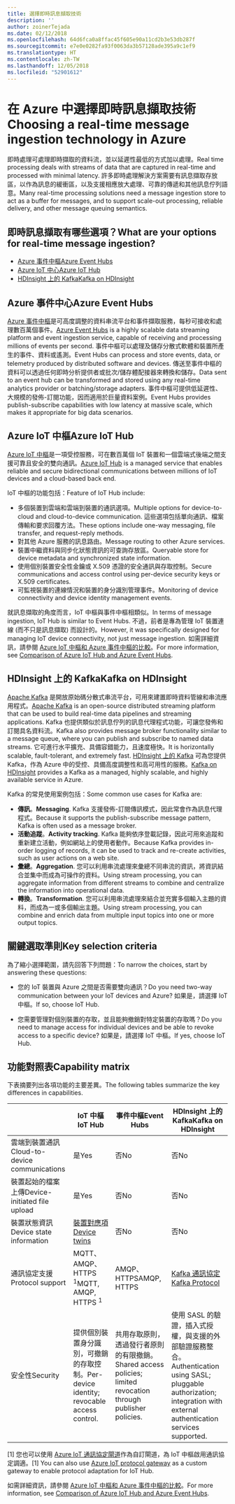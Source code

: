 ```yaml
---
title: 選擇即時訊息擷取技術
description: ''
author: zoinerTejada
ms.date: 02/12/2018
ms.openlocfilehash: 64d6fca0a8ffac45f605e90a11cd2b3e53db287f
ms.sourcegitcommit: e7e0e0282fa93f0063da3b57128ade395a9c1ef9
ms.translationtype: HT
ms.contentlocale: zh-TW
ms.lasthandoff: 12/05/2018
ms.locfileid: "52901612"
---
```

# <a name="choosing-a-real-time-message-ingestion-technology-in-azure"></a><span data-ttu-id="45ca4-102">在 Azure 中選擇即時訊息擷取技術</span><span class="sxs-lookup"><span data-stu-id="45ca4-102">Choosing a real-time message ingestion technology in Azure</span></span>

<span data-ttu-id="45ca4-103">即時處理可處理即時擷取的資料流，並以延遲性最低的方式加以處理。</span><span class="sxs-lookup"><span data-stu-id="45ca4-103">Real time processing deals with streams of data that are captured in real-time and processed with minimal latency.</span></span> <span data-ttu-id="45ca4-104">許多即時處理解決方案需要有訊息擷取存放區，以作為訊息的緩衝區，以及支援相應放大處理、可靠的傳遞和其他訊息佇列語意。</span><span class="sxs-lookup"><span data-stu-id="45ca4-104">Many real-time processing solutions need a message ingestion store to act as a buffer for messages, and to support scale-out processing, reliable delivery, and other message queuing semantics.</span></span> 

## <a name="what-are-your-options-for-real-time-message-ingestion"></a><span data-ttu-id="45ca4-105">即時訊息擷取有哪些選項？</span><span class="sxs-lookup"><span data-stu-id="45ca4-105">What are your options for real-time message ingestion?</span></span>

- [<span data-ttu-id="45ca4-106">Azure 事件中樞</span><span class="sxs-lookup"><span data-stu-id="45ca4-106">Azure Event Hubs</span></span>](/azure/event-hubs/)
- [<span data-ttu-id="45ca4-107">Azure IoT 中心</span><span class="sxs-lookup"><span data-stu-id="45ca4-107">Azure IoT Hub</span></span>](/azure/iot-hub/)
- [<span data-ttu-id="45ca4-108">HDInsight 上的 Kafka</span><span class="sxs-lookup"><span data-stu-id="45ca4-108">Kafka on HDInsight</span></span>](/azure/hdinsight/kafka/apache-kafka-get-started)

## <a name="azure-event-hubs"></a><span data-ttu-id="45ca4-109">Azure 事件中心</span><span class="sxs-lookup"><span data-stu-id="45ca4-109">Azure Event Hubs</span></span>

<span data-ttu-id="45ca4-110">[Azure 事件中樞](/azure/event-hubs/)是可高度調整的資料串流平台和事件擷取服務，每秒可接收和處理數百萬個事件。</span><span class="sxs-lookup"><span data-stu-id="45ca4-110">[Azure Event Hubs](/azure/event-hubs/) is a highly scalable data streaming platform and event ingestion service, capable of receiving and processing millions of events per second.</span></span> <span data-ttu-id="45ca4-111">事件中樞可以處理及儲存分散式軟體和裝置所產生的事件、資料或遙測。</span><span class="sxs-lookup"><span data-stu-id="45ca4-111">Event Hubs can process and store events, data, or telemetry produced by distributed software and devices.</span></span> <span data-ttu-id="45ca4-112">傳送至事件中樞的資料可以透過任何即時分析提供者或批次/儲存體配接器來轉換和儲存。</span><span class="sxs-lookup"><span data-stu-id="45ca4-112">Data sent to an event hub can be transformed and stored using any real-time analytics provider or batching/storage adapters.</span></span> <span data-ttu-id="45ca4-113">事件中樞可提供低延遲性、大規模的發佈-訂閱功能，因而適用於巨量資料案例。</span><span class="sxs-lookup"><span data-stu-id="45ca4-113">Event Hubs provides publish-subscribe capabilities with low latency at massive scale, which makes it appropriate for big data scenarios.</span></span>

## <a name="azure-iot-hub"></a><span data-ttu-id="45ca4-114">Azure IoT 中樞</span><span class="sxs-lookup"><span data-stu-id="45ca4-114">Azure IoT Hub</span></span>

<span data-ttu-id="45ca4-115">[Azure IoT 中樞](/azure/iot-hub/)是一項受控服務，可在數百萬個 IoT 裝置和一個雲端式後端之間支援可靠且安全的雙向通訊。</span><span class="sxs-lookup"><span data-stu-id="45ca4-115">[Azure IoT Hub](/azure/iot-hub/) is a managed service that enables reliable and secure bidirectional communications between millions of IoT devices and a cloud-based back end.</span></span>

<span data-ttu-id="45ca4-116">IoT 中樞的功能包括：</span><span class="sxs-lookup"><span data-stu-id="45ca4-116">Feature of IoT Hub include:</span></span>

* <span data-ttu-id="45ca4-117">多個裝置到雲端和雲端到裝置的通訊選項。</span><span class="sxs-lookup"><span data-stu-id="45ca4-117">Multiple options for device-to-cloud and cloud-to-device communication.</span></span> <span data-ttu-id="45ca4-118">這些選項包括單向通訊、檔案傳輸和要求回覆方法。</span><span class="sxs-lookup"><span data-stu-id="45ca4-118">These options include one-way messaging, file transfer, and request-reply methods.</span></span>
* <span data-ttu-id="45ca4-119">對其他 Azure 服務的訊息路由。</span><span class="sxs-lookup"><span data-stu-id="45ca4-119">Message routing to other Azure services.</span></span>
* <span data-ttu-id="45ca4-120">裝置中繼資料與同步化狀態資訊的可查詢存放區。</span><span class="sxs-lookup"><span data-stu-id="45ca4-120">Queryable store for device metadata and synchronized state information.</span></span>
* <span data-ttu-id="45ca4-121">使用個別裝置安全性金鑰或 X.509 憑證的安全通訊與存取控制。</span><span class="sxs-lookup"><span data-stu-id="45ca4-121">Secure communications and access control using per-device security keys or X.509 certificates.</span></span>
* <span data-ttu-id="45ca4-122">可監視裝置的連線情況和裝置的身分識別管理事件。</span><span class="sxs-lookup"><span data-stu-id="45ca4-122">Monitoring of device connectivity and device identity management events.</span></span>

<span data-ttu-id="45ca4-123">就訊息擷取的角度而言，IoT 中樞與事件中樞相類似。</span><span class="sxs-lookup"><span data-stu-id="45ca4-123">In terms of message ingestion, IoT Hub is similar to Event Hubs.</span></span> <span data-ttu-id="45ca4-124">不過，前者是專為管理 IoT 裝置連線 (而不只是訊息擷取) 而設計的。</span><span class="sxs-lookup"><span data-stu-id="45ca4-124">However, it was specifically designed for managing IoT device connectivity, not just message ingestion.</span></span> <span data-ttu-id="45ca4-125">如需詳細資訊，請參閱 [Azure IoT 中樞和 Azure 事件中樞的比較](/azure/iot-hub/iot-hub-compare-event-hubs)。</span><span class="sxs-lookup"><span data-stu-id="45ca4-125">For more information, see [Comparison of Azure IoT Hub and Azure Event Hubs](/azure/iot-hub/iot-hub-compare-event-hubs).</span></span> 

## <a name="kafka-on-hdinsight"></a><span data-ttu-id="45ca4-126">HDInsight 上的 Kafka</span><span class="sxs-lookup"><span data-stu-id="45ca4-126">Kafka on HDInsight</span></span>

<span data-ttu-id="45ca4-127">[Apache Kafka](https://kafka.apache.org/) 是開放原始碼分散式串流平台，可用來建置即時資料管線和串流應用程式。</span><span class="sxs-lookup"><span data-stu-id="45ca4-127">[Apache Kafka](https://kafka.apache.org/) is an open-source distributed streaming platform that can be used to build real-time data pipelines and streaming applications.</span></span> <span data-ttu-id="45ca4-128">Kafka 也提供類似於訊息佇列的訊息代理程式功能，可讓您發佈和訂閱具名資料流。</span><span class="sxs-lookup"><span data-stu-id="45ca4-128">Kafka also provides message broker functionality similar to a message queue, where you can publish and subscribe to named data streams.</span></span> <span data-ttu-id="45ca4-129">它可進行水平擴充、具備容錯能力，且速度極快。</span><span class="sxs-lookup"><span data-stu-id="45ca4-129">It is horizontally scalable, fault-tolerant, and extremely fast.</span></span> <span data-ttu-id="45ca4-130">[HDInsight 上的 Kafka](/azure/hdinsight/kafka/apache-kafka-get-started) 可為您提供 Kafka，作為 Azure 中的受控、具備高度調整性和高可用性的服務。</span><span class="sxs-lookup"><span data-stu-id="45ca4-130">[Kafka on HDInsight](/azure/hdinsight/kafka/apache-kafka-get-started) provides a Kafka as a managed, highly scalable, and highly available service in Azure.</span></span> 

<span data-ttu-id="45ca4-131">Kafka 的常見使用案例包括：</span><span class="sxs-lookup"><span data-stu-id="45ca4-131">Some common use cases for Kafka are:</span></span>

* <span data-ttu-id="45ca4-132">**傳訊**。</span><span class="sxs-lookup"><span data-stu-id="45ca4-132">**Messaging**.</span></span> <span data-ttu-id="45ca4-133">Kafka 支援發佈-訂閱傳訊模式，因此常會作為訊息代理程式。</span><span class="sxs-lookup"><span data-stu-id="45ca4-133">Because it supports the publish-subscribe message pattern, Kafka is often used as a message broker.</span></span>
* <span data-ttu-id="45ca4-134">**活動追蹤**。</span><span class="sxs-lookup"><span data-stu-id="45ca4-134">**Activity tracking**.</span></span> <span data-ttu-id="45ca4-135">Kafka 能夠依序登載記錄，因此可用來追蹤和重新建立活動，例如網站上的使用者動作。</span><span class="sxs-lookup"><span data-stu-id="45ca4-135">Because Kafka provides in-order logging of records, it can be used to track and re-create activities, such as user actions on a web site.</span></span>
* <span data-ttu-id="45ca4-136">**彙總**。</span><span class="sxs-lookup"><span data-stu-id="45ca4-136">**Aggregation**.</span></span> <span data-ttu-id="45ca4-137">您可以利用串流處理來彙總不同串流的資訊，將資訊結合並集中而成為可操作的資料。</span><span class="sxs-lookup"><span data-stu-id="45ca4-137">Using stream processing, you can aggregate information from different streams to combine and centralize the information into operational data.</span></span>
* <span data-ttu-id="45ca4-138">**轉換**。</span><span class="sxs-lookup"><span data-stu-id="45ca4-138">**Transformation**.</span></span> <span data-ttu-id="45ca4-139">您可以利用串流處理來結合並充實多個輸入主題的資料，而成為一或多個輸出主題。</span><span class="sxs-lookup"><span data-stu-id="45ca4-139">Using stream processing, you can combine and enrich data from multiple input topics into one or more output topics.</span></span>

## <a name="key-selection-criteria"></a><span data-ttu-id="45ca4-140">關鍵選取準則</span><span class="sxs-lookup"><span data-stu-id="45ca4-140">Key selection criteria</span></span>

<span data-ttu-id="45ca4-141">為了縮小選擇範圍，請先回答下列問題：</span><span class="sxs-lookup"><span data-stu-id="45ca4-141">To narrow the choices, start by answering these questions:</span></span>

- <span data-ttu-id="45ca4-142">您的 IoT 裝置與 Azure 之間是否需要雙向通訊？</span><span class="sxs-lookup"><span data-stu-id="45ca4-142">Do you need two-way communication between your IoT devices and Azure?</span></span> <span data-ttu-id="45ca4-143">如果是，請選擇 IoT 中樞。</span><span class="sxs-lookup"><span data-stu-id="45ca4-143">If so, choose IoT Hub.</span></span>

- <span data-ttu-id="45ca4-144">您需要管理對個別裝置的存取，並且能夠撤銷對特定裝置的存取嗎？</span><span class="sxs-lookup"><span data-stu-id="45ca4-144">Do you need to manage access for individual devices and be able to revoke access to a specific device?</span></span> <span data-ttu-id="45ca4-145">如果是，請選擇 IoT 中樞。</span><span class="sxs-lookup"><span data-stu-id="45ca4-145">If yes, choose IoT Hub.</span></span>

## <a name="capability-matrix"></a><span data-ttu-id="45ca4-146">功能對照表</span><span class="sxs-lookup"><span data-stu-id="45ca4-146">Capability matrix</span></span>

<span data-ttu-id="45ca4-147">下表摘要列出各項功能的主要差異。</span><span class="sxs-lookup"><span data-stu-id="45ca4-147">The following tables summarize the key differences in capabilities.</span></span> 

| | <span data-ttu-id="45ca4-148">IoT 中樞</span><span class="sxs-lookup"><span data-stu-id="45ca4-148">IoT Hub</span></span> | <span data-ttu-id="45ca4-149">事件中樞</span><span class="sxs-lookup"><span data-stu-id="45ca4-149">Event Hubs</span></span> | <span data-ttu-id="45ca4-150">HDInsight 上的 Kafka</span><span class="sxs-lookup"><span data-stu-id="45ca4-150">Kafka on HDInsight</span></span> |
| --- | --- | --- | --- |
| <span data-ttu-id="45ca4-151">雲端到裝置通訊</span><span class="sxs-lookup"><span data-stu-id="45ca4-151">Cloud-to-device communications</span></span> | <span data-ttu-id="45ca4-152">是</span><span class="sxs-lookup"><span data-stu-id="45ca4-152">Yes</span></span> | <span data-ttu-id="45ca4-153">否</span><span class="sxs-lookup"><span data-stu-id="45ca4-153">No</span></span> | <span data-ttu-id="45ca4-154">否</span><span class="sxs-lookup"><span data-stu-id="45ca4-154">No</span></span> |
| <span data-ttu-id="45ca4-155">裝置起始的檔案上傳</span><span class="sxs-lookup"><span data-stu-id="45ca4-155">Device-initiated file upload</span></span> | <span data-ttu-id="45ca4-156">是</span><span class="sxs-lookup"><span data-stu-id="45ca4-156">Yes</span></span> | <span data-ttu-id="45ca4-157">否</span><span class="sxs-lookup"><span data-stu-id="45ca4-157">No</span></span> | <span data-ttu-id="45ca4-158">否</span><span class="sxs-lookup"><span data-stu-id="45ca4-158">No</span></span> |
| <span data-ttu-id="45ca4-159">裝置狀態資訊</span><span class="sxs-lookup"><span data-stu-id="45ca4-159">Device state information</span></span> | [<span data-ttu-id="45ca4-160">裝置對應項</span><span class="sxs-lookup"><span data-stu-id="45ca4-160">Device twins</span></span>](/azure/iot-hub/iot-hub-devguide-device-twins) | <span data-ttu-id="45ca4-161">否</span><span class="sxs-lookup"><span data-stu-id="45ca4-161">No</span></span> | <span data-ttu-id="45ca4-162">否</span><span class="sxs-lookup"><span data-stu-id="45ca4-162">No</span></span> |
| <span data-ttu-id="45ca4-163">通訊協定支援</span><span class="sxs-lookup"><span data-stu-id="45ca4-163">Protocol support</span></span> | <span data-ttu-id="45ca4-164">MQTT、AMQP、HTTPS <sup>1</sup></span><span class="sxs-lookup"><span data-stu-id="45ca4-164">MQTT, AMQP, HTTPS <sup>1</sup></span></span> | <span data-ttu-id="45ca4-165">AMQP、HTTPS</span><span class="sxs-lookup"><span data-stu-id="45ca4-165">AMQP, HTTPS</span></span> | [<span data-ttu-id="45ca4-166">Kafka 通訊協定</span><span class="sxs-lookup"><span data-stu-id="45ca4-166">Kafka Protocol</span></span>](https://cwiki.apache.org/confluence/display/KAFKA/A+Guide+To+The+Kafka+Protocol) |
| <span data-ttu-id="45ca4-167">安全性</span><span class="sxs-lookup"><span data-stu-id="45ca4-167">Security</span></span> | <span data-ttu-id="45ca4-168">提供個別裝置身分識別，可撤銷的存取控制。</span><span class="sxs-lookup"><span data-stu-id="45ca4-168">Per-device identity; revocable access control.</span></span> | <span data-ttu-id="45ca4-169">共用存取原則，透過發行者原則的有限撤銷。</span><span class="sxs-lookup"><span data-stu-id="45ca4-169">Shared access policies; limited revocation through publisher policies.</span></span> | <span data-ttu-id="45ca4-170">使用 SASL 的驗證，插入式授權，與支援的外部驗證服務整合。</span><span class="sxs-lookup"><span data-stu-id="45ca4-170">Authentication using SASL; pluggable authorization; integration with external authentication services supported.</span></span> |

<span data-ttu-id="45ca4-171">[1] 您也可以使用 [Azure IoT 通訊協定閘道](/azure/iot-hub/iot-hub-protocol-gateway)作為自訂閘道，為 IoT 中樞啟用通訊協定調適。</span><span class="sxs-lookup"><span data-stu-id="45ca4-171">[1] You can also use [Azure IoT protocol gateway](/azure/iot-hub/iot-hub-protocol-gateway) as a custom gateway to enable protocol adaptation for IoT Hub.</span></span>

<span data-ttu-id="45ca4-172">如需詳細資訊，請參閱 [Azure IoT 中樞和 Azure 事件中樞的比較](/azure/iot-hub/iot-hub-compare-event-hubs)。</span><span class="sxs-lookup"><span data-stu-id="45ca4-172">For more information, see [Comparison of Azure IoT Hub and Azure Event Hubs](/azure/iot-hub/iot-hub-compare-event-hubs).</span></span>
